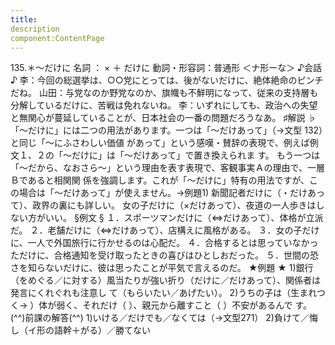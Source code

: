 ```yaml
---
title:
description
component:ContentPage
---
```



135.＊～だけに
名詞 ： × ＋ だけに
動詞・形容詞：普通形 ＜ナ形ーな＞
♪会話 ♪
李：今回の総選挙は、○○党にとっては、後がないだけに、絶体絶命のピンチだね。
山田：与党なのか野党なのか、旗幟も不鮮明になって、従来の支持層も分解しているだけに、苦戦は免れないね。
李：いずれにしても、政治への失望と無関心が蔓延していることが、日本社会の一番の問題だろうなあ。
♯解説 ♭
「～だけに」には二つの用法があります。一つは「～だけあって」（→文型 132）と同じ「～にふさわしい価値 があって」という感嘆・賛辞の表現で、例えば例文１、２の「～だけに」は「～だけあって」で置き換えられま す。
もう一つは「～だから、なおさら～」という理由を表す表現で、客観事実Ａの理由で、一層Ｂであると相関関 係を強調します。これが「～だけに」特有の用法ですが、この場合は「～だけあって」が使えません。→例題1)
新聞記者だけに（・だけあって）、政界の裏にも詳しい。 女の子だけに（×だけあって）、夜道の一人歩きはしない方がいい。
§例文 §
１．スポーツマンだけに（⇔だけあって）、体格が立派だ。
２．老舗だけに（⇔だけあって）、店構えに風格がある。
３．女の子だけに、一人で外国旅行に行かせるのは心配だ。
４．合格するとは思っていなかっただけに、合格通知を受け取ったときの喜びはひとしおだった。
５．世間の恐さを知らないだけに、彼は思ったことが平気で言えるのだ。
★例題 ★
1)銀行（をめぐる／に対する）風当たりが強い折り（だけに／だけあって）、関係者は発言にくれぐれも注意し て（もらいたい／あげたい）。
2)うちの子は（生まれつく→ ）体が弱く、それだけ（ ）、親元から離すこと（ ）不安があるんで
す。
(^^)前課の解答(^^)
1)いける／だけでも／なくては（→文型271）
2)負けて／悔し（イ形の語幹＋がる）／勝てない
